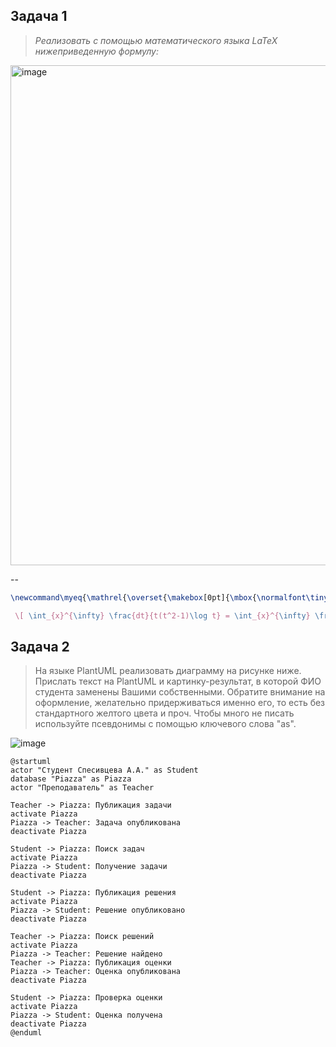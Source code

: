 ## Задача 1
> _Реализовать с помощью математического языка LaTeX нижеприведенную формулу:_

<img width="800" alt="image" src="https://github.com/user-attachments/assets/04bcbd1d-a2b1-4332-863c-f2b16c3f092c">


--
```Latex
\newcommand\myeq{\mathrel{\overset{\makebox[0pt]{\mbox{\normalfont\tiny\sffamily (u=t^{-2m})}}}{=}}}

 \[ \int_{x}^{\infty} \frac{dt}{t(t^2-1)\log t} = \int_{x}^{\infty} \frac{1}{t\log t} (\sum_{m} t^{-2m}) dt = \sum_{m} \int_{x}^{\infty} \frac{t^{-2m}}{t\log t}dt \quad \myeq \quad - \sum_{m} \operatorname{li}(x^{-2m})\]
```

## Задача 2
>На языке PlantUML реализовать диаграмму на рисунке ниже. Прислать текст на PlantUML и картинку-результат, в которой ФИО студента заменены Вашими собственными. Обратите внимание на оформление, желательно придерживаться именно его, то есть без стандартного желтого цвета и проч. Чтобы много не писать используйте псевдонимы с помощью ключевого слова "as".

![image](https://github.com/user-attachments/assets/cc0f46f1-4c53-438c-9856-83c3935fcf6a)

```PlantUML
@startuml
actor "Студент Спесивцева А.А." as Student
database "Piazza" as Piazza
actor "Преподаватель" as Teacher

Teacher -> Piazza: Публикация задачи
activate Piazza
Piazza -> Teacher: Задача опубликована
deactivate Piazza

Student -> Piazza: Поиск задач
activate Piazza
Piazza -> Student: Получение задачи
deactivate Piazza

Student -> Piazza: Публикация решения
activate Piazza
Piazza -> Student: Решение опубликовано
deactivate Piazza

Teacher -> Piazza: Поиск решений
activate Piazza
Piazza -> Teacher: Решение найдено
Teacher -> Piazza: Публикация оценки
Piazza -> Teacher: Оценка опубликована
deactivate Piazza

Student -> Piazza: Проверка оценки
activate Piazza
Piazza -> Student: Оценка получена
deactivate Piazza
@enduml
```
